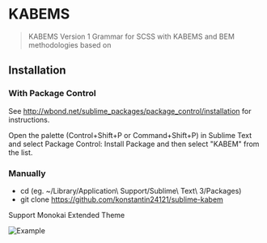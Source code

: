 # KABEMS

> KABEMS Version 1 Grammar for SCSS with KABEMS and BEM methodologies based on 

## Installation

### With Package Control

See http://wbond.net/sublime_packages/package_control/installation for instructions.

Open the palette (Control+Shift+P or Command+Shift+P) in Sublime Text and select Package Control: Install Package and then select "KABEM" from the list.

### Manually

 * cd <YOUR PACKAGES DIRECTORY> (eg. ~/Library/Application\ Support/Sublime\ Text\ 3/Packages)
 * git clone https://github.com/konstantin24121/sublime-kabem

Support Monokai Extended Theme

![Example](http://oi67.tinypic.com/15otqvp.jpg)